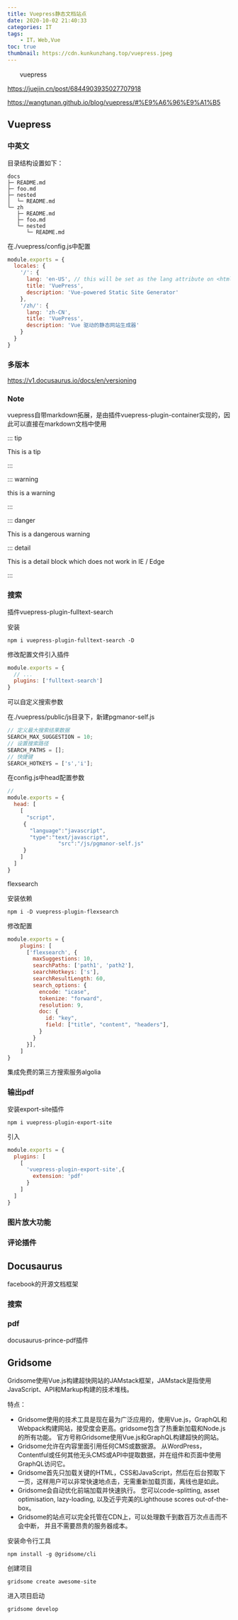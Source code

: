 ```yaml
---
title: Vuepress静态文档站点
date: 2020-10-02 21:40:33
categories: IT
tags:
    - IT，Web,Vue
toc: true
thumbnail: https://cdn.kunkunzhang.top/vuepress.jpeg
---
```


　　vuepress

<!--more-->

https://juejin.cn/post/6844903935027707918

https://wangtunan.github.io/blog/vuepress/#%E9%A6%96%E9%A1%B5

## Vuepress

### 中英文

目录结构设置如下：

```
docs
├─ README.md
├─ foo.md
├─ nested
│  └─ README.md
└─ zh
   ├─ README.md
   ├─ foo.md
   └─ nested
      └─ README.md
```

在./vuepress/config.js中配置

```javascript
module.exports = {
  locales: {
    '/': {
      lang: 'en-US', // this will be set as the lang attribute on <html>
      title: 'VuePress',
      description: 'Vue-powered Static Site Generator'
    },
    '/zh/': {
      lang: 'zh-CN',
      title: 'VuePress',
      description: 'Vue 驱动的静态网站生成器'
    }
  }
}
```

### 多版本

https://v1.docusaurus.io/docs/en/versioning



### Note

vuepress自带markdown拓展，是由插件vuepress-plugin-container实现的，因此可以直接在markdown文档中使用

::: tip

This is a tip

:::



:::  warning

this is a warning

::: 



::: danger

This is a dangerous warning



::: detail

This is a detail block which does not work in IE / Edge

::: 



### 搜索

插件vuepress-plugin-fulltext-search

安装

```shell
npm i vuepress-plugin-fulltext-search -D
```

修改配置文件引入插件

```javascript
module.exports = {
  // ...
  plugins: ['fulltext-search']
}
```

可以自定义搜索参数

在./vuepress/public/js目录下，新建pgmanor-self.js

```javascript
// 定义最大搜索结果数据
SEARCH_MAX_SUGGESTION = 10;
// 设置搜索路径
SEARCH_PATHS = [];
// 快捷键
SEARCH_HOTKEYS = ['s','i'];
```

在config.js中head配置参数

```javascript
//
module.exports = {
  head: [
    [
      "script",
     {
       "language":"javascript",
       "type":"text/javascript",
				"src":"/js/pgmanor-self.js"
     }
    ]
  ]
}
```

flexsearch

安装依赖

```shell
npm i -D vuepress-plugin-flexsearch
```

修改配置

```javascript
module.exports = {
    plugins: [
      ['flexsearch', {
        maxSuggestions: 10, 
        searchPaths: ['path1', 'path2'], 
        searchHotkeys: ['s'],    
        searchResultLength: 60,    
        search_options: {
          encode: "icase",
          tokenize: "forward",
          resolution: 9,
          doc: {
            id: "key",
            field: ["title", "content", "headers"],
          }
        }
      }],
    ]
}
```

集成免费的第三方搜索服务algolia



### 输出pdf

安装export-site插件

```shell
npm i vuepress-plugin-export-site
```

引入

```javascript
module.exports = {
  plugins: [
    [
      'vuepress-plugin-export-site',{
        extension: 'pdf'
      }
    ]
  ]
}
```



### 图片放大功能



### 评论插件



## Docusaurus

facebook的开源文档框架



### 搜索





### pdf

docusaurus-prince-pdf插件





## Gridsome

Gridsome使用Vue.js构建超快网站的JAMstack框架，JAMstack是指使用JavaScript、API和Markup构建的技术堆栈。

特点：

- Gridsome使用的技术工具是现在最为广泛应用的，使用Vue.js，GraphQL和Webpack构建网站，接受度会更高。gridsome包含了热重新加载和Node.js的所有功能。
  官方号称Gridsome使用Vue.js和GraphQL构建超快的网站。
- Gridsome允许在内容里面引用任何CMS或数据源。
  从WordPress，Contentful或任何其他无头CMS或API中提取数据，并在组件和页面中使用GraphQL访问它。
- Gridsome首先只加载关键的HTML，CSS和JavaScript，然后在后台预取下一页，这样用户可以非常快速地点击，无需重新加载页面，离线也是如此。
- Gridsome会自动优化前端加载并快速执行。
  您可以code-splitting, asset optimisation, lazy-loading, 以及近乎完美的Lighthouse scores out-of-the-box。
- Gridsome的站点可以完全托管在CDN上，可以处理数千到数百万次点击而不会中断， 并且不需要昂贵的服务器成本。

安装命令行工具

```shell
npm install -g @gridsome/cli
```

创建项目

```shell
gridsome create awesome-site
```

进入项目启动

```shell
gridsome develop
```



